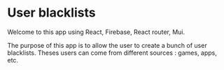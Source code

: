 # User blacklists

Welcome to this app using React, Firebase, React router, Mui.

The purpose of this app is to allow the user to create a bunch of user blacklists. Theses users can come from different sources : games, apps, etc.
